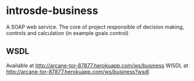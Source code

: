 # introsde-business

A SOAP web service. The core of project responsible of decision making, controls and calculation  (in example goals control)

## WSDL

Available at http://arcane-tor-87877.herokuapp.com/ws/business
WISDL at http://arcane-tor-87877.herokuapp.com/ws/business?wsdl
